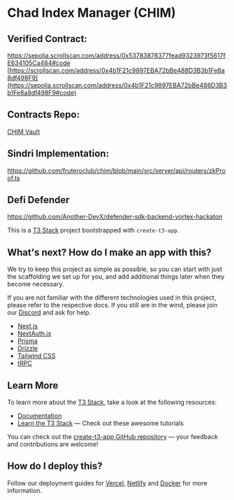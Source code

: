 # Chad Index Manager (CHIM)

## Verified Contract:
https://sepolia.scrollscan.com/address/0x53783878377fead9323973f5617fE634105Ca484#code
[https://scrollscan.com/address/0x4b1F21c9897EBA72bBe488D3B3b1Fe8a8df498F9](https://sepolia.scrollscan.com/address/0x4b1F21c9897EBA72bBe488D3B3b1Fe8a8df498F9#code)


## Contracts Repo:
[CHIM Vault](https://github.com/fruteroclub/chim_vault)

## Sindri Implementation:
https://github.com/fruteroclub/chim/blob/main/src/server/api/routers/zkProof.ts

## Defi Defender
https://github.com/Another-DevX/defender-sdk-backend-vortex-hackaton


This is a [T3 Stack](https://create.t3.gg/) project bootstrapped with `create-t3-app`.

## What's next? How do I make an app with this?

We try to keep this project as simple as possible, so you can start with just the scaffolding we set up for you, and add additional things later when they become necessary.

If you are not familiar with the different technologies used in this project, please refer to the respective docs. If you still are in the wind, please join our [Discord](https://t3.gg/discord) and ask for help.

- [Next.js](https://nextjs.org)
- [NextAuth.js](https://next-auth.js.org)
- [Prisma](https://prisma.io)
- [Drizzle](https://orm.drizzle.team)
- [Tailwind CSS](https://tailwindcss.com)
- [tRPC](https://trpc.io)

## Learn More

To learn more about the [T3 Stack](https://create.t3.gg/), take a look at the following resources:

- [Documentation](https://create.t3.gg/)
- [Learn the T3 Stack](https://create.t3.gg/en/faq#what-learning-resources-are-currently-available) — Check out these awesome tutorials

You can check out the [create-t3-app GitHub repository](https://github.com/t3-oss/create-t3-app) — your feedback and contributions are welcome!

## How do I deploy this?

Follow our deployment guides for [Vercel](https://create.t3.gg/en/deployment/vercel), [Netlify](https://create.t3.gg/en/deployment/netlify) and [Docker](https://create.t3.gg/en/deployment/docker) for more information.
